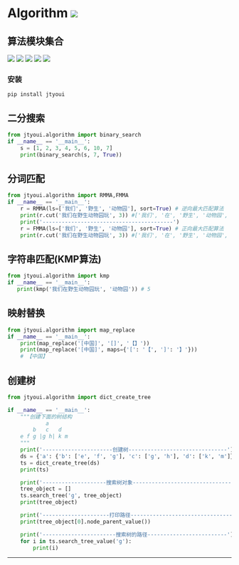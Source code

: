 # **Algorithm** [![](https://gitee.com/tyoui/logo/raw/master/logo/photolog.png)][1]

## 算法模块集合
[![](https://img.shields.io/badge/个人网站-jtyoui-yellow.com.svg)][1]
[![](https://img.shields.io/badge/Python-3.7-green.svg)]()
[![](https://img.shields.io/badge/BlogWeb-Tyoui-bule.svg)][1]
[![](https://img.shields.io/badge/Email-jtyoui@qq.com-red.svg)]()
[![](https://img.shields.io/badge/算法-algorithm-black.svg)]()


### 安装
    pip install jtyoui



## 二分搜索
```python
from jtyoui.algorithm import binary_search
if __name__ == '__main__':
    s = [1, 2, 3, 4, 5, 6, 10, 7]
    print(binary_search(s, 7, True))
```

## 分词匹配
```python
from jtyoui.algorithm import RMMA,FMMA
if __name__ == '__main__':
    r = RMMA(ls=['我们', '野生', '动物园'], sort=True) # 逆向最大匹配算法
    print(r.cut('我们在野生动物园玩', 3)) #['我们', '在', '野生', '动物园', '玩']
    print('-----------------------------------------')
    r = FMMA(ls=['我们', '野生', '动物园'], sort=True) # 正向最大匹配算法
    print(r.cut('我们在野生动物园玩', 3)) #['我们', '在', '野生', '动物园', '玩']
```

## 字符串匹配(KMP算法)
```python
from jtyoui.algorithm import kmp
if __name__ == '__main__':
   print(kmp('我们在野生动物园玩', '动物园')) # 5
```

## 映射替换
```python
from jtyoui.algorithm import map_replace
if __name__ == '__main__':
    print(map_replace('[中国]', '[]', '【】'))
    print(map_replace('[中国]', maps={'[': '【', ']': '】'}))
    # 【中国】
```

## 创建树
```python
from jtyoui.algorithm import dict_create_tree

if __name__ == '__main__':
    """创建下面的树结构
            a
        b   c   d
    e f g |g h| k m
    """
    print('----------------------创建树-------------------------------')
    ds = {'a': {'b': ['e', 'f', 'g'], 'c': ['g', 'h'], 'd': ['k', 'm']}}
    ts = dict_create_tree(ds)
    print(ts)

    print('--------------------搜索树对象---------------------------------')
    tree_object = []
    ts.search_tree('g', tree_object)
    print(tree_object)

    print('---------------------打印路径------------------------------------')
    print(tree_object[0].node_parent_value())

    print('-----------------------搜索树的路径-------------------------')
    for i in ts.search_tree_value('g'):
        print(i)

```




***
[1]: https://blog.jtyoui.com
